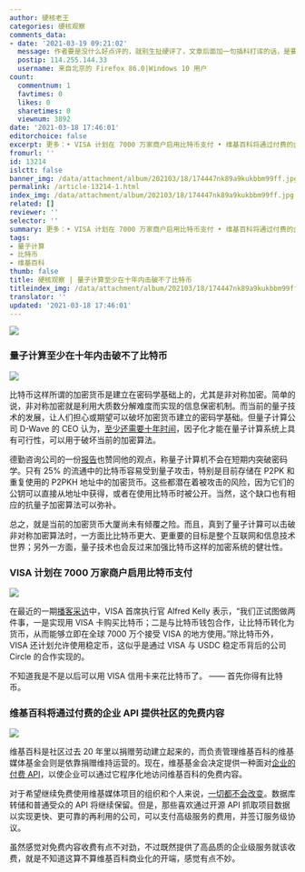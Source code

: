 ```yaml
---
author: 硬核老王
categories: 硬核观察
comments_data:
- date: '2021-03-19 09:21:02'
  message: 作者要是没什么好点评的，就别生扯硬评了，文章后面加一句插科打诨的话，是要让人感受作者的幽默吗
  postip: 114.255.144.33
  username: 来自北京的 Firefox 86.0|Windows 10 用户
count:
  commentnum: 1
  favtimes: 0
  likes: 0
  sharetimes: 0
  viewnum: 3892
date: '2021-03-18 17:46:01'
editorchoice: false
excerpt: 更多：• VISA 计划在 7000 万家商户启用比特币支付 • 维基百科将通过付费的企业 API 提供社区的免费内容
fromurl: ''
id: 13214
islctt: false
banner_img: /data/attachment/album/202103/18/174447nk89a9kukbbm99ff.jpg
permalink: /article-13214-1.html
index_img: /data/attachment/album/202103/18/174447nk89a9kukbbm99ff.jpg
related: []
reviewer: ''
selector: ''
summary: 更多：• VISA 计划在 7000 万家商户启用比特币支付 • 维基百科将通过付费的企业 API 提供社区的免费内容
tags:
- 量子计算
- 比特币
- 维基百科
thumb: false
title: 硬核观察 | 量子计算至少在十年内击破不了比特币
titleindex_img: /data/attachment/album/202103/18/174447nk89a9kukbbm99ff.jpg
translator: ''
updated: '2021-03-18 17:46:01'
---
```


![](/data/attachment/album/202103/18/174447nk89a9kukbbm99ff.jpg)


### 量子计算至少在十年内击破不了比特币


![](/data/attachment/album/202103/18/174501ifvz8yh7tftq4xvb.jpg)


比特币这样所谓的加密货币是建立在密码学基础上的，尤其是非对称加密。简单的说，非对称加密就是利用大质数分解难度而实现的信息保密机制。而当前的量子技术的发展，让人们担心或期望可以破坏加密货币建立的密码学基础。但量子计算公司 D-Wave 的 CEO 认为，[至少还需要十年时间](https://www.zdnet.com/article/quantum-computing-breaking-into-real-world-biz-but-not-yet-into-cryptography/)，因子化才能在量子计算系统上具有可行性，可以用于破坏当前的加密算法。


德勤咨询公司的一份[报告](https://www2.deloitte.com/nl/nl/pages/innovatie/artikelen/quantum-computers-and-their-impact-on-cyber-security.html)也赞同他的观点，称量子计算机不会在短期内突破密码学。只有 25% 的流通中的比特币容易受到量子攻击，特别是目前存储在 P2PK 和重复使用的 P2PKH 地址中的加密货币。这些都潜在着被攻击的风险，因为它们的公钥可以直接从地址中获得，或者在使用比特币时被公开。当然，这个缺口也有相应的抗量子加密算法可以弥补。


总之，就是当前的加密货币大厦尚未有倾覆之险。而且，真到了量子计算可以击破非对称加密算法时，一方面比比特币更大、更重要的目标是整个互联网和信息技术世界；另外一方面，量子技术也会反过来加强比特币这样的加密系统的健壮性。 


### VISA 计划在 7000 万家商户启用比特币支付


![](/data/attachment/album/202103/18/174514tipowbpx5ix3off3.jpg)


在最近的一期[播客采访](https://podcasts.apple.com/us/podcast/will-bitcoin-disrupt-visas-business/id1501891506?i=1000513214346)中，VISA 首席执行官 Alfred Kelly 表示，“我们正试图做两件事，一是实现用 VISA 卡购买比特币；二是与比特币钱包合作，让比特币转化为货币，从而能够立即在全球 7000 万个接受 VISA 的地方使用。”除比特币外，VISA 还计划允许使用稳定币，这似乎是通过 VISA 与 USDC 稳定币背后的公司 Circle 的合作实现的。


不知道我是不是以后可以用 VISA 信用卡来花比特币了。 —— 首先你得有比特币。


### 维基百科将通过付费的企业 API 提供社区的免费内容


![](/data/attachment/album/202103/18/174527y1gz1mwg8cnapjgr.jpg)


维基百科是社区过去 20 年里以捐赠劳动建立起来的，而负责管理维基百科的维基媒体基金会则是依靠捐赠维持运营的。现在，维基基金会决定提供一种面对[企业的付费 API](https://enterprise.wikimedia.com/)，以使企业可以通过它程序化地访问维基百科的免费内容。


对于希望继续免费使用维基媒体项目的组织和个人来说，[一切都不会改变](https://www.theregister.com/2021/03/17/wikimedia_enterprise_api/)。数据库转储和普通受众的 API 将继续保留。但是，那些喜欢通过开源 API 抓取项目数据以实现更快、更可靠的再利用的公司，可以支付高级服务的费用，并签订服务级协议。


虽然感觉对免费内容收费有点不对劲，不过既然提供了高品质的企业级服务就该收费，就是不知道这算不算维基百科商业化的开端，感觉有点不妙。